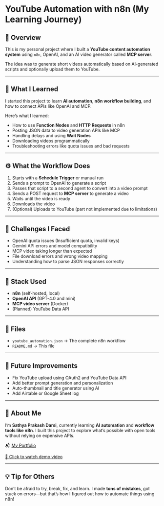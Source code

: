 # YouTube Automation with n8n (My Learning Journey)

## 📌 Overview

This is my personal project where I built a **YouTube content automation system** using `n8n`, OpenAI, and an AI video generator called **MCP server**.

The idea was to generate short videos automatically based on AI-generated scripts and optionally upload them to YouTube.

---

## 🧠 What I Learned

I started this project to learn **AI automation**, **n8n workflow building**, and how to connect APIs like OpenAI and MCP.

Here’s what I learned:
- How to use **Function Nodes** and **HTTP Requests** in n8n
- Posting JSON data to video generation APIs like MCP
- Handling delays and using **Wait Nodes**
- Downloading videos programmatically
- Troubleshooting errors like quota issues and bad requests

---

## ⚙️ What the Workflow Does

1. Starts with a **Schedule Trigger** or manual run
2. Sends a prompt to OpenAI to generate a script
3. Passes that script to a second agent to convert into a video prompt
4. Sends a POST request to **MCP server** to generate a video
5. Waits until the video is ready
6. Downloads the video
7. (Optional) Uploads to YouTube (part not implemented due to limitations)

---

## 🚧 Challenges I Faced

- OpenAI quota issues (Insufficient quota, invalid keys)
- Gemini API errors and model compatibility
- MCP video taking longer than expected
- File download errors and wrong video mapping
- Understanding how to parse JSON responses correctly

---

## 🧰 Stack Used

- **n8n** (self-hosted, local)
- **OpenAI API** (GPT-4.0 and mini)
- **MCP video server** (Docker)
- (Planned) YouTube Data API

---

## 📁 Files

- `youtube_automation.json` → The complete n8n workflow
- `README.md` → This file

---

## 🔄 Future Improvements

- Fix YouTube upload using OAuth2 and YouTube Data API
- Add better prompt generation and personalization
- Auto-thumbnail and title generator using AI
- Add Airtable or Google Sheet log

---

## 🙋 About Me

I’m **Sathya Prakash Darsi**, currently learning **AI automation** and **workflow tools like n8n**. I built this project to explore what’s possible with open tools without relying on expensive APIs.

📬 [My Portfolio](https://sathya-protfilo-web.netlify.app)

[🎥 Click to watch demo video](images/Recording%202025-07-02%20112543.mp4)


---

## 💡 Tip for Others

Don’t be afraid to try, break, fix, and learn. I made **tons of mistakes**, got stuck on errors—but that’s how I figured out how to automate things using n8n!

